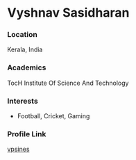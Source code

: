 # Vyshnav Sasidharan

### Location

Kerala, India

### Academics

TocH Institute Of Science And Technology

### Interests

- Football, Cricket, Gaming

### Profile Link

[vpsines](https://github.com/vpsines)
